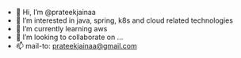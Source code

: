 - 👋 Hi, I’m @prateekjainaa
- 👀 I’m interested in java, spring, k8s and cloud related technologies
- 🌱 I’m currently learning aws
- 💞️ I’m looking to collaborate on ...
- 📫 mail-to: prateekjainaa@gmail.com

<!---
prateekjainaa/prateekjainaa is a ✨ special ✨ repository because its `README.md` (this file) appears on your GitHub profile.
You can click the Preview link to take a look at your changes.
--->
